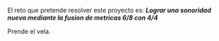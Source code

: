 El reto que pretende resolver este proyecto es: *__Lograr una sonoridad nueva mediante la fusion de metricas 6/8 con 4/4__*


Prende el vela.
